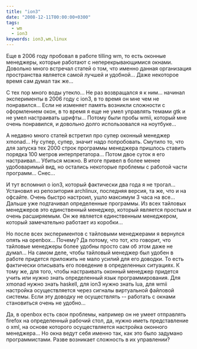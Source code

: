 ```yaml
---
title: "ion3"
date: "2008-12-11T00:00:00+0300"
tags:
  - wm
  - ion3
keywords: ion3,wm,linux
---
```

Еще в 2006 году пробовал в работе tilling wm, то есть оконные менеджеры, которые работают с неперекрывающимися окнами. Довольно много встречал статей о том, что именно данная организация пространства является самой лучшей и удобной...
Даже некоторое время сам думал так же...

С тех пор много воды утекло... Не раз возвращался я к ним... начинал эксперименты в 2006 году с ion3, в то время он мне чем не понравился... Если не изменяет память возникли сложности с оформлением окон, в то время я еще не умел управлять темами gtk и не умел настраивать шрифты...
Потому были пробы wmii, который мне очень понравился, и довольно долго использовался на ноутбуке...

А недавно много статей встретил про супер оконный менеджер xmonad... Ну супер, супер, значит надо попробовать. Смутило то, что для запуска тех 2000 строк программы менеджера пришлось ставить порядка 100 метров интерпретатора... Потом двое суток я его настраивал... Убиться можно. В итоге привел в более менее удобоваримый вид, но остались некоторые проблемы с работой части программ... Снес...

И тут вспомнил о ion3, который фактически два года я не трогал... Установил из репозитория archlinux, последняя версия, та же, что и на офсайте. Очень быстро настроил, ушло максимум 3 часа на все... Дальше уже подтачивал определенные программы. Из всех тайловых менеджеров это единственный менеджер, который является простым и очень расширяемым. Он же является единственным менеджером, который замечательно работает из коробки...

Но после всех экспериментов с тайловыми менеджерами я вернулся опять на openbox... Почему? Да потому, что тот, кто говорит, что тайловые менеджеры более удобны просто сам об этом даже не думал... На самом деле, чтобы тайловый менеджер был удобен в работе придется приложить не мало усилий для его доводки. То есть фактически описывать его поведение в определенных ситуациях. К тому же, для того, чтобы настраивать оконный менеджер придется учить или нужно знать определенный язык программирования. Для xmonad нужно знать haskell, для ion3 нужно знать lua, для wmii настройка осуществляется через сигналы виртуальной файловой системы. Если эту доводку не осуществлять -- работать с окнами становиться очень не удобно...

Да, в openbox есть свои проблемы, например он не умеет отправлять firefox на определенный рабочий стол, да, нужно иметь представление о xml, на основе которого осуществляется настройка оконного менеджера... Но окна ведут себя именно так, как это было задумано программистами. Разве возникает сложность в их управлении?
